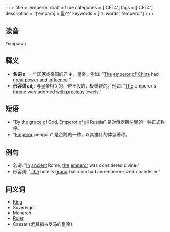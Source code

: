 +++
title = 'emperor'
draft = true
categories = ['CET4']
tags = ['CET4']
description = '[ˈempərə] n.皇帝'
keywords = ['ai words', 'emperor']
+++

## 读音
/ˈɛmpərər/

## 释义
- **名词 n**: 一个国家或帝国的君主，皇帝。例如: "[The](/zh/post/the/) [emperor](/zh/post/emperor/) [of](/zh/post/of/) [China](/zh/post/china/) had [great](/zh/post/great/) [power](/zh/post/power/) [and](/zh/post/and/) [influence](/zh/post/influence/)."
- **形容词 adj**: 与皇帝相关的，帝王般的，极重要的。例如: "[The](/zh/post/the/) emperor's [throne](/zh/post/throne/) was adorned [with](/zh/post/with/) [precious](/zh/post/precious/) jewels."

## 短语
- "[By](/zh/post/by/) [the](/zh/post/the/) [grace](/zh/post/grace/) [of](/zh/post/of/) God, [Emperor](/zh/post/emperor/) [of](/zh/post/of/) [all](/zh/post/all/) Russia" 是对俄罗斯沙皇的一种正式称呼。
- "[Emperor](/zh/post/emperor/) penguin" 是企鹅的一种，以其雄伟的体型著称。

## 例句
- 名词: "[In](/zh/post/in/) [ancient](/zh/post/ancient/) Rome, [the](/zh/post/the/) [emperor](/zh/post/emperor/) was considered divine."
- 形容词: "[The](/zh/post/the/) hotel's [grand](/zh/post/grand/) ballroom had an emperor-sized chandelier."

## 同义词
- [King](/zh/post/king/)
- Sovereign
- Monarch
- [Ruler](/zh/post/ruler/)
- Caesar (尤其指古罗马的皇帝)
